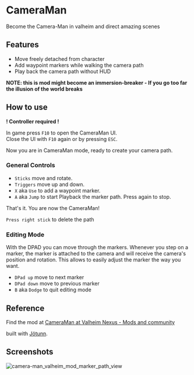 # CameraMan

Become the Camera-Man in valheim and direct amazing scenes

## Features

* Move freely detached from character
* Add waypoint markers while walking the camera path
* Play back the camera path without HUD

**NOTE: this is mod might become an immersion-breaker - If you go too far the illusion of the world breaks**

## How to use

**! Controller required !**

In game press `F10` to open the CameraMan UI.  
Close the UI with `F10` again or by pressing `ESC`.

Now you are in CameraMan mode, ready to create your camera path.

### General Controls
* `Sticks` move and rotate.
* `Triggers` move up and down.
* `X` aka `Use` to add a waypoint marker.
* `A` aka `Jump` to start Playback the marker path. Press again to stop.

That's it. You are now the CameraMan!

`Press right stick` to delete the path

### Editing Mode
With the DPAD you can move through the markers.
Whenever you step on a marker, the marker is attached to the camera and will receive the camera's position and rotation.
This allows to easily adjust the marker the way you want.

* `DPad up` move to next marker
* `DPad down` move to previous marker
* `B` aka `Dodge` to quit editing mode

## Reference

Find the mod at [CameraMan at Valheim Nexus - Mods and community](https://www.nexusmods.com/valheim/mods/2898)

built with [Jötunn](https://github.com/Valheim-Modding/Jotunn).

## Screenshots

![camera-man_valheim_mod_marker_path_view](./CameraMan/Docs/valheim-mod_camera-man_marker_path.png)





